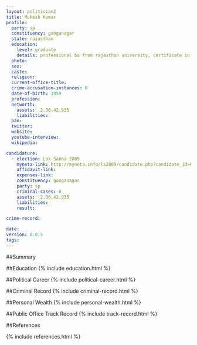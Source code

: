 ```yaml
---
layout: politician2
title: Mukesh Kumar
profile: 
  party: sp
  constituency: ganganagar
  state: rajasthan
  education: 
    level: graduate
    details: professional ba from rajasthan university, certificate in disaster management, vardhaman mahaveer open university,kota, bachelors of journalism and mass communication, vardhaman mahaveer open university, kota, diploma in urdu language, national council of promotion in
  photo: 
  sex: 
  caste: 
  religion: 
  current-office-title: 
  crime-accusation-instances: 0
  date-of-birth: 1959
  profession: 
  networth: 
    assets:  2,30,42,935
    liabilities: 
  pan: 
  twitter: 
  website: 
  youtube-interview: 
  wikipedia: 

candidature: 
  - election: Lok Sabha 2009
    myneta-link: http://myneta.info/ls2009/candidate.php?candidate_id=6030
    affidavit-link: 
    expenses-link: 
    constituency: ganganagar 
    party: sp
    criminal-cases: 0
    assets:  2,30,42,935
    liabilities: 
    result:  

crime-record: 

date: 
version: 0.0.5
tags: 
---
```

##Summary


##Education
{% include education.html %}


##Political Career
{% include political-career.html %}


##Criminal Record
{% include criminal-record.html %}


##Personal Wealth
{% include personal-wealth.html %}


##Public Office Track Record
{% include track-record.html %}


##References


{% include references.html %}